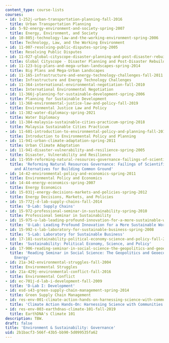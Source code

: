 ```yaml
---
content_type: course-lists
courses:
- id: 1-252j-urban-transportation-planning-fall-2016
  title: Urban Transportation Planning
- id: 5-92-energy-environment-and-society-spring-2007
  title: Energy, Environment, and Society
- id: 10-805j-technology-law-and-the-working-environment-spring-2006
  title: Technology, Law, and the Working Environment
- id: 11-007-resolving-public-disputes-spring-2005
  title: Resolving Public Disputes
- id: 11-027-global-cityscope-disaster-planning-and-post-disaster-rebuilding-and-recovery-spring-2017
  title: Global Cityscope - Disaster Planning and Post-Disaster Rebuilding and Recovery
- id: 11-123-big-plans-and-mega-urban-landscapes-spring-2014
  title: Big Plans and Mega-Urban Landscapes
- id: 11-165-infrastructure-and-energy-technology-challenges-fall-2011
  title: Infrastructure and Energy Technology Challenges
- id: 11-364-international-environmental-negotiation-fall-2010
  title: International Environmental Negotiation
- id: 11-366j-planning-for-sustainable-development-spring-2006
  title: Planning for Sustainable Development
- id: 11-368-environmental-justice-law-and-policy-fall-2019
  title: Environmental Justice Law and Policy
- id: 11-382-water-diplomacy-spring-2021
  title: Water Diplomacy
- id: 11-384-malaysia-sustainable-cities-practicum-spring-2018
  title: Malaysia Sustainable Cities Practicum
- id: 11-601-introduction-to-environmental-policy-and-planning-fall-2016
  title: Introduction to Environmental Policy and Planning
- id: 11-941-urban-climate-adaptation-spring-2011
  title: Urban Climate Adaptation
- id: 11-941-disaster-vulnerability-and-resilience-spring-2005
  title: Disaster, Vulnerability and Resilience
- id: 11-959-reforming-natural-resources-governance-failings-of-scientific-rationalism-and-alternatives-for-building-common-ground-january-iap-2007
  title: 'Reforming Natural Resources Governance: Failings of Scientific Rationalism
    and Alternatives for Building Common Ground'
- id: 14-42-environmental-policy-and-economics-spring-2011
  title: Environmental Policy and Economics
- id: 14-44-energy-economics-spring-2007
  title: Energy Economics
- id: 15-031j-energy-decisions-markets-and-policies-spring-2012
  title: Energy Decisions, Markets, and Policies
- id: 15-772j-d-lab-supply-chains-fall-2014
  title: 'D-Lab: Supply Chains'
- id: 15-972-professional-seminar-in-sustainability-spring-2010
  title: Professional Seminar in Sustainability
- id: 15-975-u-lab-leading-profound-innovation-for-a-more-sustainable-world-fall-2010
  title: 'U-Lab: Leading Profound Innovation for a More Sustainable World'
- id: 15-992-s-lab-laboratory-for-sustainable-business-spring-2008
  title: 'S-Lab: Laboratory for Sustainable Business'
- id: 17-181-sustainability-political-economy-science-and-policy-fall-2016
  title: 'Sustainability: Political Economy, Science, and Policy'
- id: 17-906-reading-seminar-in-social-science-the-geopolitics-and-geoeconomics-of-global-energy-spring-2007
  title: 'Reading Seminar in Social Science: The Geopolitics and Geoeconomics of Global
    Energy'
- id: 21a-342-environmental-struggles-fall-2004
  title: Environmental Struggles
- id: 21a-429j-environmental-conflict-fall-2016
  title: Environmental Conflict
- id: ec-701j-d-lab-i-development-fall-2009
  title: 'D-Lab I: Development'
- id: esd-s43-green-supply-chain-management-spring-2014
  title: Green Supply Chain Management
- id: res-env-001-climate-action-hands-on-harnessing-science-with-communities-to-cut-carbon-january-iap-2017
  title: 'Climate Action Hands-On: Harnessing Science with Communities to Cut Carbon'
- id: res-env-003-earthdnas-climate-101-fall-2019
  title: EarthDNA's Climate 101
description: TBW.
draft: false
title: 'Environment & Sustainability: Governance'
uid: 2b1bacf3-566f-43b5-bb90-5d099535fa62
---
```

